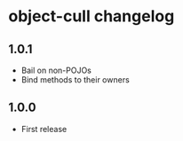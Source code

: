 # object-cull changelog

## 1.0.1

* Bail on non-POJOs
* Bind methods to their owners

## 1.0.0

* First release
